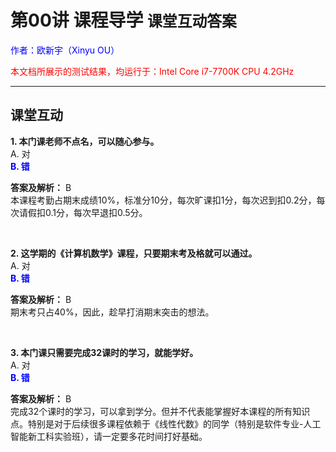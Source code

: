 # **第00讲 课程导学** `课堂互动答案`

<font color="blue">作者：欧新宇（Xinyu OU）</font>

<font color="red">本文档所展示的测试结果，均运行于：Intel Core i7-7700K CPU 4.2GHz</font>

---

## **课堂互动**

**1. 本门课老师不点名，可以随心参与。**  
A. 对  
<font style='color:blue;font-weight:bold;'>B. 错</font>

**答案及解析：** B  
本课程考勤占期末成绩10%，标准分10分，每次旷课扣1分，每次迟到扣0.2分，每次请假扣0.1分，每次早退扣0.5分。  

<br/>

**2. 这学期的《计算机数学》课程，只要期末考及格就可以通过。**  
A. 对  
<font style='color:blue;font-weight:bold;'>B. 错</font>

**答案及解析：** B  
期末考只占40%，因此，趁早打消期末突击的想法。  

<br/>

**3. 本门课只需要完成32课时的学习，就能学好。**  
A. 对  
<font style='color:blue;font-weight:bold;'>B. 错</font>

**答案及解析：** B  
完成32个课时的学习，可以拿到学分。但并不代表能掌握好本课程的所有知识点。特别是对于后续很多课程依赖于《线性代数》的同学（特别是软件专业-人工智能新工科实验班），请一定要多花时间打好基础。
